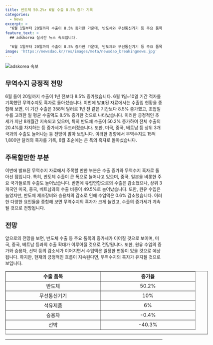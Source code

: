 ```yaml
---
title: 반도체 50.2%↑ 6월 수출 8.5% 증가 기록
categories:
  - News
excerpt: >
  "6월 1일부터 20일까지 수출이 8.5% 증가한 가운데, 반도체와 무선통신기기 등 주요 품목의 수출이 크게 늘었습니다. 미국과 중국 등 주요 국가로의 수출도 증가했으며, 이로 인해 무역수지는 15억 1,800만 달러의 흑자를 기록했습니다. 특히, 반도체 수출은 두 자릿수 증가세를 이어가고 있으며, 수입액은 감소했지만 원유 수입은 늘어났습니다."
feature_text: >
  ## adskorea 실시간 뉴스 속보입니다.

  "6월 1일부터 20일까지 수출이 8.5% 증가한 가운데, 반도체와 무선통신기기 등 주요 품목의 수출이 크게 늘었습니다. 미국과 중국 등 주요 국가로의 수출도 증가했으며, 이로 인해 무역수지는 15억 1,800만 달러의 흑자를 기록했습니다. 특히, 반도체 수출은 두 자릿수 증가세를 이어가고 있으며, 수입액은 감소했지만 원유 수입은 늘어났습니다."
image: 'https://newsdao.kr/res/images/meta/newsdao_breakingnews.jpg'
---
```


<p><img src="https://newsdao.kr/res/images/meta/newsdao_breakingnews.jpg" alt="adskorea 속보" /></p>

<h2 data-ke-size="size26">무역수지 긍정적 전망</h2>

<p data-ke-size="size16">6월 들어 20일까지 수출이 1년 전보다 8.5% 증가했습니다. 6월 1일~10일 기간 적자를 기록했던 무역수지도 흑자로 돌아섰습니다. 이번에 발표된 자료에서는 수출입 현황을 종합해 보면, 이 기간 수출은 358억 달러로 1년 전 같은 기간보다 8.5% 증가했고, 조업일수를 고려한 일 평균 수출액도 8.5% 증가한 것으로 나타났습니다. 이러한 긍정적인 추세가 지난 8개월간 지속되고 있으며, 특히 반도체 수출이 50.2% 증가하여 전체 수출의 20.4%를 차지하는 등 증가세가 두드러졌습니다. 또한, 미국, 중국, 베트남 등 상위 3개국과의 수출도 늘어나는 등 전망이 밝아 보입니다. 이러한 경향에서 무역수지도 15억 1,800만 달러의 흑자를 기록, 6월 초순에는 큰 폭의 흑자로 돌아섰습니다.</p>

<h2 data-ke-size="size26">주목할만한 부분</h2>

<p data-ke-size="size16">이번에 발표된 무역수지 자료에서 주목할 만한 부분은 수출 증가와 무역수지 흑자로 돌아선 점입니다. 특히, 반도체 수출이 큰 폭으로 늘어나고 있으며, 중국, 일본을 비롯한 주요 국가들로의 수출도 늘어났습니다. 반면에 유럽연합으로의 수출은 감소했으나, 상위 3개국인 미국, 중국, 베트남과의 수출 비중이 49.5%로 늘어났습니다. 또한, 원유 수입은 늘었지만, 반도체 제조장비와 승용차의 감소로 인해 수입액은 0.6% 감소했습니다. 이러한 다양한 요인들을 종합해 보면 무역수지의 흑자가 크게 늘었고, 수출의 증가세가 계속될 것으로 전망됩니다.</p>

<h2 data-ke-size="size26">전망</h2>

<p data-ke-size="size16">앞으로의 전망을 보면, 반도체 수출 등 주요 품목의 증가세가 이어질 것으로 보이며, 미국, 중국, 베트남 등과의 수출 확대가 이루어질 것으로 전망됩니다. 또한, 원유 수입의 증가와 승용차, 선박 등의 감소세가 이어지면서 수입액은 일정한 변동이 있을 것으로 예상됩니다. 하지만, 현재의 긍정적인 흐름이 지속된다면, 무역수지의 흑자가 유지될 것으로 보입니다.</p>

<table style="width: 650px; height: 202px;" border="1">
<tbody>
<tr>
<td style="width: 287px; text-align: center;"><b>수출 품목</b></td>
<td style="width: 287px; text-align: center;"><b>증가율</b></td>
</tr>
<tr>
<td style="width: 287px; text-align: center;">반도체</td>
<td style="width: 287px; text-align: center;">50.2%</td>
</tr>
<tr>
<td style="width: 287px; text-align: center;">무선통신기기</td>
<td style="width: 287px; text-align: center;">10%</td>
</tr>
<tr>
<td style="width: 287px; text-align: center;">석유제품</td>
<td style="width: 287px; text-align: center;">6%</td>
</tr>
<tr>
<td style="width: 287px; text-align: center;">승용차</td>
<td style="width: 287px; text-align: center;">-0.4%</td>
</tr>
<tr>
<td style="width: 287px; text-align: center;">선박</td>
<td style="width: 287px; text-align: center;">-40.3%</td>
</tr>
</tbody>
</table>

<hr>

<p data-ke-size="size16">&nbsp;</p>

